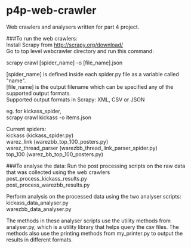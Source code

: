 # p4p-web-crawler
Web crawlers and analysers written for part 4 project.

###To run the web crawlers:  
Install Scrapy from http://scrapy.org/download/  
Go to top level webcrawler directory and run this command:

scrapy crawl [spider_name] -o [file_name].json 

[spider_name] is defined inside each spider.py file as a variable called "name".  
[file_name] is the output filename which can be specified any of the supported output formats.  
Supported output formats in Scrapy: XML, CSV or JSON

eg. for kickass_spider,  
scrapy crawl kickass -o items.json 

Current spiders:  
kickass (kickass_spider.py)  
warez_link (warezbb_top_100_posters.py)  
warez_thread_parser (warezbb_thread_link_parser_spider.py)  
top_100 (warez_bb_top_100_posters.py)  

###To analyse the data:
Run the post processing scripts on the raw data that was collected using the web crawlers  
post_process_kickass_results.py  
post_process_warezbb_results.py  

Perform analysis on the processed data using the two analyser scripts:  
kickass_data_analyser.py  
warezbb_data_analyser.py  

The methods in these analyser scripts use the utility methods from analyser.py, which is a utility library that helps query the csv files. The methods also use the printing methods from my_printer.py to output the results in different formats.


